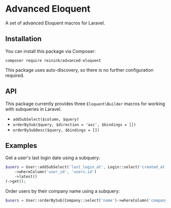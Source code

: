 # Advanced Eloquent

A set of advanced Eloquent macros for Laravel.

## Installation

You can install this package via Composer:

```
composer require reinink/advanced-eloquent
```

This package uses auto-discovery, so there is no further configuration required.

## API

This package currently provides three `Eloquent\Builder` macros for working with subqueries in Laravel.

- `addSubSelect($column, $query)`
- `orderBySub($query, $direction = 'asc', $bindings = [])`
- `orderBySubDesc($query, $bindings = [])`

## Examples

Get a user's last login date using a subquery:

```php
$users = User::addSubSelect('last_login_at', Login::select('created_at')
    ->whereColumn('user_id', 'users.id')
    ->latest()
)->get();
```

Order users by their company name using a subquery:

```php
$users = User::orderBySub(Company::select('name')->whereColumn('company_id', 'companies.id'))->get();
```

